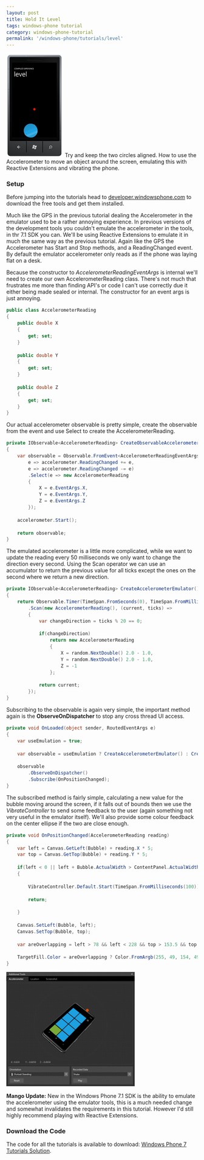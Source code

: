 ```yaml
---
layout: post
title: Hold It Level
tags: windows-phone tutorial
category: windows-phone-tutorial
permalink: '/windows-phone/tutorials/level'
---
```


<span class="alignleft"><img src="/content/images/tutorials/level.png" alt="Level"/></span>
Try and keep the two circles aligned. How to use the Accelerometer to move an object around the screen, emulating this with Reactive Extensions and vibrating the phone.

### Setup

Before jumping into the tutorials head to [developer.windowsphone.com](http://developer.windowsphone.com/) to download the free tools and get them installed.

Much like the GPS in the previous tutorial dealing the Accelerometer in the emulator used to be a rather annoying experience. In previous versions of the development tools you couldn't emulate the accelerometer in the tools, in thr 7.1 SDK you can. We'll be using Reactive Extensions to emulate it in much the same way as the previous tutorial. Again like the GPS the Accelerometer has Start and Stop methods, and a ReadingChanged event. By default the emulator accelerometer only reads as if the phone was laying flat on a desk.

Because the constructor to *AccelerometerReadingEventArgs* is internal we'll need to create our own AccelerometerReading class. There's not much that frustrates me more than finding API's or code I can't use correctly due it either being made sealed or internal. The constructor for an event args is just annoying.

``` csharp
public class AccelerometerReading
{
    public double X
    {
        get; set;
    }

    public double Y
    {
        get; set;
    }

    public double Z
    {
        get; set;
    }
}
```

Our actual accelerometer observable is pretty simple, create the observable from the event and use Select to create the AccelerometerReading.

``` csharp
private IObservable<AccelerometerReading> CreateObservableAccelerometer()
{
    var observable = Observable.FromEvent<AccelerometerReadingEventArgs>(
        e => accelerometer.ReadingChanged += e,
        e => accelerometer.ReadingChanged -= e)
        .Select(e => new AccelerometerReading
        {
            X = e.EventArgs.X,
            Y = e.EventArgs.Y,
            Z = e.EventArgs.Z
        });

    accelerometer.Start();

    return observable;
}
```

The emulated accelerometer is a little more complicated, while we want to update the reading every 50 milliseconds we only want to change the direction every second. Using the Scan operator we can use an accumulator to return the previous value for all ticks except the ones on the second where we return a new direction.

``` csharp
private IObservable<AccelerometerReading> CreateAccelerometerEmulator()
{
    return Observable.Timer(TimeSpan.FromSeconds(0), TimeSpan.FromMilliseconds(50))
        .Scan(new AccelerometerReading(), (current, ticks) =>
        {
            var changeDirection = ticks % 20 == 0;

            if(changeDirection)
                return new AccelerometerReading
                {
                    X = random.NextDouble() 2.0 - 1.0,
                    Y = random.NextDouble() 2.0 - 1.0,
                    Z = -1
                };

            return current;
        });
}
```

Subscribing to the observable is again very simple, the important method again is the <strong>ObserveOnDispatcher</strong> to stop any cross thread UI access.

``` csharp
private void OnLoaded(object sender, RoutedEventArgs e)
{
    var useEmulation = true;

    var observable = useEmulation ? CreateAccelerometerEmulator() : CreateObservableAccelerometer();

    observable
        .ObserveOnDispatcher()
        .Subscribe(OnPositionChanged);
}
```

The subscribed method is fairly simple, calculating a new value for the bubble moving around the screen, if it falls out of bounds then we use the *VibrateController* to send some feedback to the user (again something not very useful in the emulator itself). We'll also provide some colour feedback on the center ellipse if the two are close enough.

``` csharp
private void OnPositionChanged(AccelerometerReading reading)
{
    var left = Canvas.GetLeft(Bubble) + reading.X * 5;
    var top = Canvas.GetTop(Bubble) + reading.Y * 5;

    if(left < 0 || left + Bubble.ActualWidth > ContentPanel.ActualWidth || top < 0 || top + Bubble.ActualHeight > ContentPanel.ActualHeight)
    {

        VibrateController.Default.Start(TimeSpan.FromMilliseconds(100));

        return;

    }

    Canvas.SetLeft(Bubble, left);
    Canvas.SetTop(Bubble, top);

    var areOverlapping = left > 78 && left < 228 && top > 153.5 && top < 303.5;

    TargetFill.Color = areOverlapping ? Color.FromArgb(255, 49, 154, 49) : Color.FromArgb(255, 230, 20, 0);
}
```

<span class="frame alignleft"><img src="/content/images/posts/acc-emulator.png" /></span>

**Mango Update:** New in the Windows Phone 7.1 SDK is the ability to emulate the accelerometer using the emulator tools, this is a much needed change and somewhat invalidates the requirements in this tutorial. However I'd still highly recommend playing with Reactive Extensions.

### Download the Code

The code for all the tutorials is available to download: [Windows Phone 7 Tutorials Solution][download].

[download]: http://compiledexperience.com/content/downloads/windows-phone-tutorials.zip
